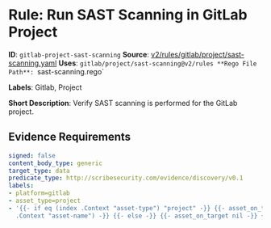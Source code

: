 # Rule: Run SAST Scanning in GitLab Project

**ID**: `gitlab-project-sast-scanning`
**Source**: [v2/rules/gitlab/project/sast-scanning.yaml](https://github.com/scribe-public/sample-policies/v2/rules/gitlab/project/sast-scanning.yaml)
**Uses**: `gitlab/project/sast-scanning@v2/rules
**Rego File Path**: `sast-scanning.rego`

**Labels**: Gitlab, Project

**Short Description**: Verify SAST scanning is performed for the GitLab project.

## Evidence Requirements

```yaml
signed: false
content_body_type: generic
target_type: data
predicate_type: http://scribesecurity.com/evidence/discovery/v0.1
labels:
- platform=gitlab
- asset_type=project
- '{{- if eq (index .Context "asset-type") "project" -}} {{- asset_on_target (index
  .Context "asset-name") -}} {{- else -}} {{- asset_on_target nil -}} {{- end -}}'
```
